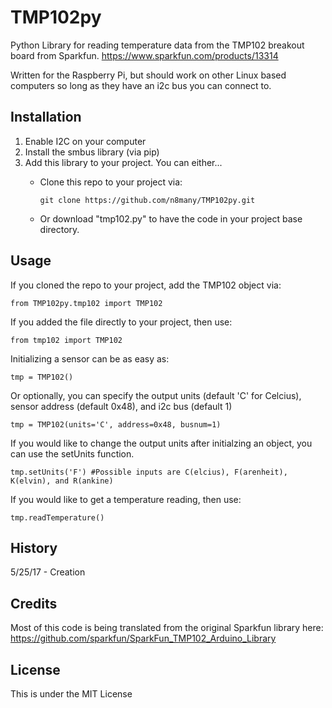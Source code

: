 # TMP102py

Python Library for reading temperature data from the TMP102 breakout board from Sparkfun.
https://www.sparkfun.com/products/13314

Written for the Raspberry Pi, but should work on other Linux based computers so long as they have an i2c bus you can connect to.

## Installation

1. Enable I2C on your computer
2. Install the smbus library (via pip)
3. Add this library to your project. You can either...
   * Clone this repo to your project via:

       ```git clone https://github.com/n8many/TMP102py.git```

   * Or download "tmp102.py" to have the code in your project base directory.


## Usage

If you cloned the repo to your project, add the TMP102 object via:

```from TMP102py.tmp102 import TMP102```

If you added the file directly to your project, then use:

```from tmp102 import TMP102```

Initializing a sensor can be as easy as:

```tmp = TMP102()```

Or optionally, you can specify the output units (default 'C' for Celcius), sensor address (default 0x48), and i2c bus (default 1)

```tmp = TMP102(units='C', address=0x48, busnum=1)```

If you would like to change the output units after initialzing an object, you can use the setUnits function.

```tmp.setUnits('F') #Possible inputs are C(elcius), F(arenheit), K(elvin), and R(ankine)```

If you would like to get a temperature reading, then use:

```tmp.readTemperature()```

## History

5/25/17 - Creation

## Credits

Most of this code is being translated from the original Sparkfun library here: https://github.com/sparkfun/SparkFun_TMP102_Arduino_Library

## License

This is under the MIT License
